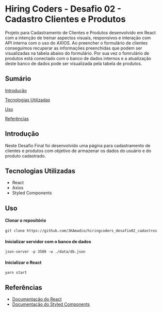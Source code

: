 # Hiring Coders - Desafio 02 - Cadastro Clientes e Produtos
Projeto para Cadastramento de Clientes e Produtos desenvolvido em React com a intenção de treinar aspectos visuais, responsivos e interação com API interna com o uso do AXIOS. Ao preencher o formulário de clientes conseguimos recuperar as informações preenchidas que podem ser visualizadas na tabela abaixo do formulário. Por sua vez o fomrulário de produtos está conectado com o banco de dados internos e a atualização deste banco de dados pode ser visualizada pela tabela de produtos.

## Sumário
[Introdução](#introdução)

[Tecnologias Utilizadas](#tecnologias-utilizadas)

[Uso](#uso)

[Referências](#referências)

## Introdução

Neste Desafio Final foi desenvolvido uma página para cadastramento de clientes e produtos com objetivo de armazenar os dados do usuário e do produto cadastrado.

## Tecnologias Utilizadas
- React
- Axios
- Styled Components

## Uso

#### Clonar o repositório
```
git clone https://github.com/JKAmadio/hiringcoders_desafio02_cadastros
```

#### Inicializar servidor com o banco de dados
```
json-server -p 3500 -w ./data/db.json
```

#### Inicializar o React
```
yarn start
```

## Referências

- [Documentação do React](https://pt-br.reactjs.org/docs/getting-started.html)
- [Documentação do Styled Components](https://styled-components.com/docs)